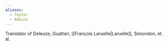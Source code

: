 ```yaml
---
aliases:
  - Taylor
  - Adkins
---
```

Translator of Deleuze, Guattari, [[François Laruelle|Laruelle]], Simondon, et. al.